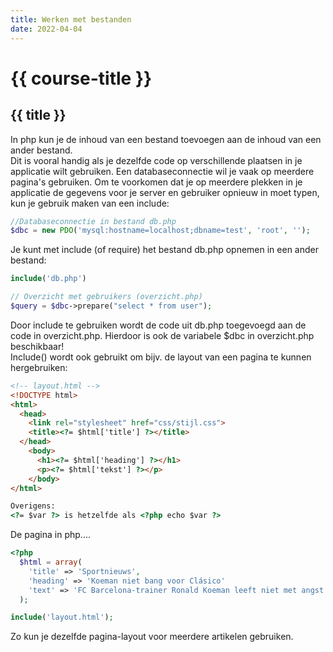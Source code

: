 ```yaml
---
title: Werken met bestanden
date: 2022-04-04
---
```


# {{ course-title }}

## {{ title }}

In php kun je de inhoud van een bestand toevoegen aan de inhoud van een ander bestand.  
Dit is vooral handig als je dezelfde code op verschillende plaatsen in je applicatie wilt gebruiken.
Een databaseconnectie wil je vaak op meerdere pagina's gebruiken. Om te voorkomen dat je op meerdere plekken in je applicatie de gegevens voor je server en gebruiker opnieuw in moet typen, kun je gebruik maken van een include:

```php
//Databaseconnectie in bestand db.php
$dbc = new PDO('mysql:hostname=localhost;dbname=test', 'root', '');

```

Je kunt met include (of require) het bestand db.php opnemen in een ander bestand:
```php
include('db.php')

// Overzicht met gebruikers (overzicht.php)
$query = $dbc->prepare("select * from user"); 

```
Door include te gebruiken wordt de code uit db.php toegevoegd aan de code in overzicht.php. Hierdoor is ook de variabele $dbc in overzicht.php beschikbaar!  
Include() wordt ook gebruikt om bijv. de layout van een pagina te kunnen hergebruiken:

```html
<!-- layout.html -->
<!DOCTYPE html>
<html>
  <head>
    <link rel="stylesheet" href="css/stijl.css">
    <title><?= $html['title'] ?></title>
  </head>
    <body>
      <h1><?= $html['heading'] ?></h1>
      <p><?= $html['tekst'] ?></p>
    </body>
</html>
```
```html
Overigens:
<?= $var ?> is hetzelfde als <?php echo $var ?>
```
De pagina in php....

```php
<?php
  $html = array(
    'title' => 'Sportnieuws',
    'heading' => 'Koeman niet bang voor Clásico'
    'text' => 'FC Barcelona-trainer Ronald Koeman leeft niet met angst en beven toe naar de Clásico tegen Real Madrid. Volgens Spaanse media zijn veel supporters van de Spaanse grootmacht pessimistisch over de kansen van het tegenvallende FC Barcelona in de derby met Real, die zondag op het programma staat.'
  );

include('layout.html');
```
Zo kun je dezelfde pagina-layout voor meerdere artikelen gebruiken.



